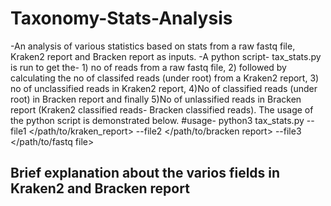 # Taxonomy-Stats-Analysis
-An analysis of various statistics based on stats  from a raw fastq file, Kraken2 report and Bracken report as inputs.
-A python script- tax_stats.py is run to get the- 1) no of reads from a raw fastq file, 2) followed by calculating the no of classifed reads (under root) from a Kraken2 report, 3) no of  unclassified reads in Kraken2 report, 4)No of classified reads (under root) in Bracken report and finally 5)No of unlassified reads in Bracken report (Kraken2 classified reads- Bracken classified reads). The usage of the python script is demonstrated below.
#usage- python3 tax_stats.py --file1 </path/to/kraken_report> --file2 </path/to/bracken report> --file3 </path/to/fastq file>
## Brief explanation about the varios fields in Kraken2 and Bracken report



